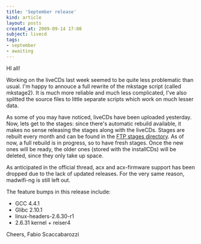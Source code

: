 ```yaml
---
title: 'September release'
kind: article
layout: posts
created_at: 2009-09-14 17:08
subject: livecd
tags:
- september
- awaiting
---
```

HI all\!

Working on the liveCDs last week seemed to be quite less problematic than usual\.
I\'m happy to annouce a full rewrite of the mkstage script \(called mkstage2\)\. It is much more reliable and much less complicated, I\'ve also splitted the source files to little separate scripts which work on much lesser data\.
<!--MORE-->
As some of you may have noticed, liveCDs have been uploaded yesterday\. Now, lets get to the stages\: since there\'s automatic rebuild available, it makes no sense releasing the stages along with the liveCDs\. Stages are rebuilt every month and can be found in the [FTP stages directory](ftp://ftp.faskatech.net/stages/)\. As of now, a full rebuild is in progress, so to have fresh stages\. Once the new ones will be ready, the older ones \(stored with the installCDs\) will be deleted, since they only take up space\.

As anticipated in the official thread, acx and acx\-firmware support has been dropped due to the lack of updated releases\. For the very same reason, madwifi\-ng is still left out\.

The feature bumps in this release include\:

* GCC 4\.4\.1
* Glibc 2\.10\.1
* linux\-headers\-2\.6\.30\-r1
* 2\.6\.31 kernel + reiser4

Cheers,
Fabio Scaccabarozzi

